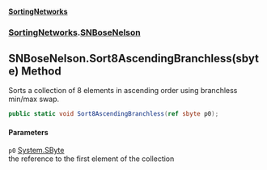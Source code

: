 #### [SortingNetworks](index.md 'index')
### [SortingNetworks](SortingNetworks.md 'SortingNetworks').[SNBoseNelson](SortingNetworks_SNBoseNelson.md 'SortingNetworks.SNBoseNelson')
## SNBoseNelson.Sort8AscendingBranchless(sbyte) Method
Sorts a collection of 8 elements in ascending order using branchless min/max swap.  
```csharp
public static void Sort8AscendingBranchless(ref sbyte p0);
```
#### Parameters
<a name='SortingNetworks_SNBoseNelson_Sort8AscendingBranchless(sbyte)_p0'></a>
`p0` [System.SByte](https://docs.microsoft.com/en-us/dotnet/api/System.SByte 'System.SByte')  
the reference to the first element of the collection
  

